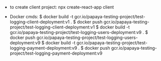 - to create client project:
  npx create-react-app client

- Docker cmds:
 $ docker build -t gcr.io/papaya-testing-project/test-logging-client-deployment:v1 .
 $ docker push gcr.io/papaya-testing-project/test-logging-client-deployment:v1
 $ docker build -t gcr.io/papaya-testing-project/test-logging-users-deployment:v9 .
 $ docker push gcr.io/papaya-testing-project/test-logging-users-deployment:v9
 $ docker build -t gcr.io/papaya-testing-project/test-logging-payment-deployment:v9 .
 $ docker push gcr.io/papaya-testing-project/test-logging-payment-deployment:v9

